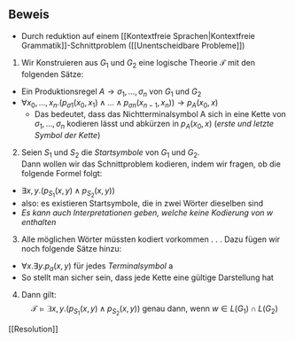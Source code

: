 ## Beweis 
- Durch reduktion auf einem [[Kontextfreie Sprachen|Kontextfreie Grammatik]]-Schnittproblem ([[Unentscheidbare Probleme]]) 

1. Wir Konstruieren aus $G_{1}$ und $G_{2}$ eine logische Theorie $\mathcal{T}$ mit den folgenden Sätze:
- Ein Produktionsregel $A\to\sigma_{1}, \dots, \sigma_{n}$ von $G_{1}$ und $G_{2}$
- $∀x_{0}, . . . , x_{n}.( p_{σ1} (x_{0}, x_{1}) ∧ . . . ∧ p_{σn} (x_{n−1}, x_{n})) \to p_{A}(x_{0}, x)$
	- Das bedeutet, dass das Nichtterminalsymbol A sich in eine Kette von $\sigma_{1}, \dots, \sigma_{n}$ kodieren lässt und abkürzen in $p_{A}(x_{0}, x)$ (*erste und letzte Symbol der Kette*)


2. Seien $S_{1}$ und $S_{2}$ die *Startsymbole* von $G_{1}$ und $G_{2}$.  
 Dann wollen wir das Schnittproblem kodieren, indem wir fragen, ob die folgende Formel folgt:
 - $∃x, y.( p_{S_{1}} (x, y) ∧ p_{S_{2}} (x, y))$
 - also: es existieren Startsymbole, die in zwei Wörter dieselben sind
 - *Es kann auch Interpretationen geben, welche keine Kodierung von $w$ enthalten*

3. Alle möglichen Wörter müssten kodiert vorkommen . . . 
Dazu fügen wir noch folgende Sätze hinzu: 
- $∀x.∃y.p_{a}(x, y)$ für jedes *Terminalsymbol* a
- So stellt man sicher sein, dass jede Kette eine gültige Darstellung hat 

4. Dann gilt: 
$$
\mathcal{T} \models ∃x, y.( p_{S_{1}} (x, y) ∧ p_{S_{2}} (x, y)) \text{ genau dann, wenn } w \in L(G_{1}) \cap L(G_{2})
$$ 

[[Resolution]]